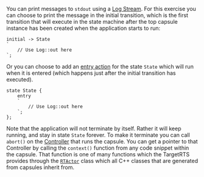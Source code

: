 You can print messages to `stdout` using a [Log Stream](https://secure-dev-ops.github.io/code-realtime/target-rts/logging/#log-stream).
For this exercise you can choose to print the message in the initial transition, which is the first transition that will execute in the state machine after the top capsule instance has been created when the application starts to run:

``` art
initial -> State
`
    // Use Log::out here
`;
```

Or you can choose to add an [entry action](https://secure-dev-ops.github.io/code-realtime/art-lang/#entry-and-exit-action) for the state `State` which will run when it is entered (which happens just after the initial transition has executed).

``` art
state State {
    entry
    `
        // Use Log::out here
    `;
};
```

Note that the application will not terminate by itself. Rather it will keep running, and stay in state `State` forever. To make it terminate you can call `abort()` on the [Controller](https://secure-dev-ops.github.io/code-realtime/targetrts-api/class_r_t_controller.html) that runs the capsule. You can get a pointer to that Controller by calling the `context()` function from any code snippet within the capsule. That function is one of many functions which the TargetRTS provides through the [`RTActor`](https://secure-dev-ops.github.io/code-realtime/targetrts-api/class_r_t_actor.html) class which all C++ classes that are generated from capsules inherit from.